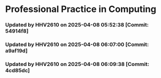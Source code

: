 # Professional Practice in Computing
### Updated by HHV2610 on 2025-04-08 05:52:38 [Commit: 54914f8]
### Updated by HHV2610 on 2025-04-08 06:07:00 [Commit: a9af19d]
### Updated by HHV2610 on 2025-04-08 06:09:38 [Commit: 4cd85dc]
